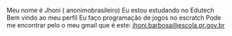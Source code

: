 Meu nome é Jhoni ( anonimobrasileiro) 
Eu estou estudando no Edutech
Bem vindo ao meu perfil
Eu faço programação de jogos no escratch
Pode me encontrar pelo o meu gmail que é este: jhoni.barbosa@escola.pr.gov.br
